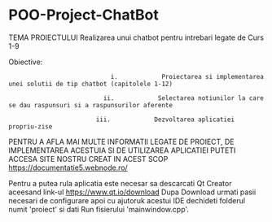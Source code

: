 # POO-Project-ChatBot

TEMA PROIECTULUI
Realizarea unui chatbot pentru intrebari legate de Curs 1-9 

Obiective:

                                i.            Proiectarea si implementarea unei solutii de tip chatbot (capitolele 1-12)

                              ii.            Selectarea notiunilor la care se dau raspunsuri si a raspunsurilor aferente

                            iii.            Dezvoltarea aplicatiei propriu-zise


PENTRU A AFLA MAI MULTE INFORMATII LEGATE DE PROIECT, DE IMPLEMENTAREA ACESTUIA SI DE UTILIZAREA APLICATIEI PUTETI ACCESA SITE NOSTRU CREAT IN ACEST SCOP
https://documentatie5.webnode.ro/

Pentru a putea rula aplicatia este necesar sa descarcati Qt Creator aceesand link-ul https://www.qt.io/download
Dupa Download urmati pasii necesari de configurare apoi cu ajutoruk acestui IDE dechideti folderul numit 'proiect' si dati Run fisierului 'mainwindow.cpp'.
